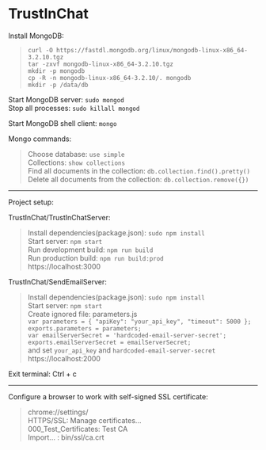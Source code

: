 # TrustInChat    
     
Install MongoDB:      
     
> `curl -O https://fastdl.mongodb.org/linux/mongodb-linux-x86_64-3.2.10.tgz`      
> `tar -zxvf mongodb-linux-x86_64-3.2.10.tgz`      
> `mkdir -p mongodb`     
> `cp -R -n mongodb-linux-x86_64-3.2.10/. mongodb`      
> `mkdir -p /data/db`     
    
Start MongoDB server: `sudo mongod`      
Stop all processes: `sudo killall mongod`      
     
Start MongoDB shell client: `mongo`     
     
Mongo commands:     
> Choose database: `use simple`    
> Collections: `show collections`      
> Find all documents in the collection: `db.collection.find().pretty()`     
> Delete all documents from the collection: `db.collection.remove({})`     
      
----------------     
     
Project setup:     
     
TrustInChat/TrustInChatServer:         
> Install dependencies(package.json): `sudo npm install`     
> Start server: `npm start`     
> Run development build: `npm run build`    
> Run production build: `npm run build:prod`      
> https://localhost:3000        
       
TrustInChat/SendEmailServer:     
> Install dependencies(package.json): `sudo npm install`     
> Start server: `npm start`    
> Create ignored file: parameters.js     
> `var parameters = { "apiKey": "your_api_key", "timeout": 5000 };`    
> `exports.parameters = parameters;`   
> `var emailServerSecret = 'hardcoded-email-server-secret';`    
> `exports.emailServerSecret = emailServerSecret;`     
> and set `your_api_key` and `hardcoded-email-server-secret`      
> https://localhost:2000        
      
Exit terminal: Ctrl + c  
    
----------------    
    
Configure a browser to work with self-signed SSL certificate:    
> chrome://settings/    
> HTTPS/SSL: Manage certificates...   
> 000_Test_Certificates: Test CA     
> Import... : bin/ssl/ca.crt       
       



     
    
    

